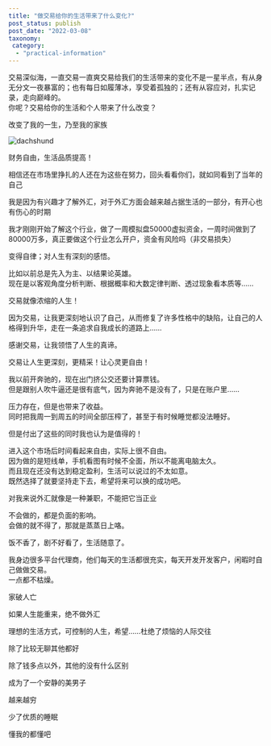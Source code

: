 ```yaml
---
title: "做交易给你的生活带来了什么变化?"
post_status: publish
post_date: "2022-03-08"
taxonomy:
 category: 
  - "practical-information"
---
```


交易深似海，一直交易一直爽交易给我们的生活带来的变化不是一星半点，有从身无分文一夜暴富的；也有每日如履薄冰，享受着孤独的；还有从容应对，扎实记录，走向巅峰的。  
你呢？交易给你的生活和个人带来了什么改变？

改变了我的一生，乃至我的家族

  

  

![dachshund](https://cdn.fendou.la/funstoutiao/2020/11/142838880.jpg)

财务自由，生活品质提高！

相信还在市场里挣扎的人还在为这些在努力，回头看看你们，就如同看到了当年的自己

我是因为有兴趣才了解外汇，对于外汇方面会越来越占据生活的一部分，有开心也有伤心的时期

我才刚刚开始了解这个行业，做了一周模拟盘50000虚拟资金，一周时间做到了80000万多，真正要做这个行业怎么开户，资金有风险吗（非交易损失）

变得自律；对人生有深刻的感悟。  

比如以前总是先入为主、以结果论英雄。  
现在是以客观角度分析判断、根据概率和大数定律判断、透过现象看本质等……

交易就像浓缩的人生！

因为交易，让我更深刻地认识了自己，从而修复了许多性格中的缺陷，让自己的人格得到升华，走在一条追求自我成长的道路上……

感谢交易，让我领悟了人生的真谛。  

交易让人生更深刻，更精采！让心灵更自由！

我以前开奔驰的，现在出门挤公交还要计算票钱。  
但是跟别人吹牛逼还是很有底气，因为奔驰不是没有了，只是在账户里……

压力存在，但是也带来了收益。  
同时把我周一到周五的时间全部压榨了，甚至于有时候睡觉都没法睡好。  

但是付出了这些的同时我也认为是值得的！

进入这个市场后时间看起来自由，实际上很不自由。  
因为做的是短线单，手机看图有时候不全面，所以不能离电脑太久。  
而且现在还没有达到稳定盈利，生活可以说过的不太如意。  
既然选择了就要坚持走下去，希望将来可以换的成功吧。  

对我来说外汇就像是一种兼职，不能把它当正业

不会做的，都是负面的影响。  
会做的就不得了，那就是蒸蒸日上咯。  

饭不香了，剧不好看了，生活随意了。  

我身边很多平台代理商，他们每天的生活都很充实，每天开发开发客户，闲暇时自己做做交易。  
一点都不枯燥。  

家破人亡

如果人生能重来，绝不做外汇

理想的生活方式，可控制的人生，希望……杜绝了烦恼的人际交往

除了比较无聊其他都好

除了钱多点以外，其他的没有什么区别

成为了一个安静的美男子

越来越穷

少了优质的睡眠

懂我的都懂吧
